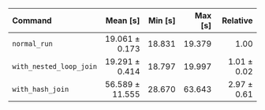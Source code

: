 | Command | Mean [s] | Min [s] | Max [s] | Relative |
|:---|---:|---:|---:|---:|
| `normal_run` | 19.061 ± 0.173 | 18.831 | 19.379 | 1.00 |
| `with_nested_loop_join` | 19.291 ± 0.414 | 18.797 | 19.997 | 1.01 ± 0.02 |
| `with_hash_join` | 56.589 ± 11.555 | 28.670 | 63.643 | 2.97 ± 0.61 |
